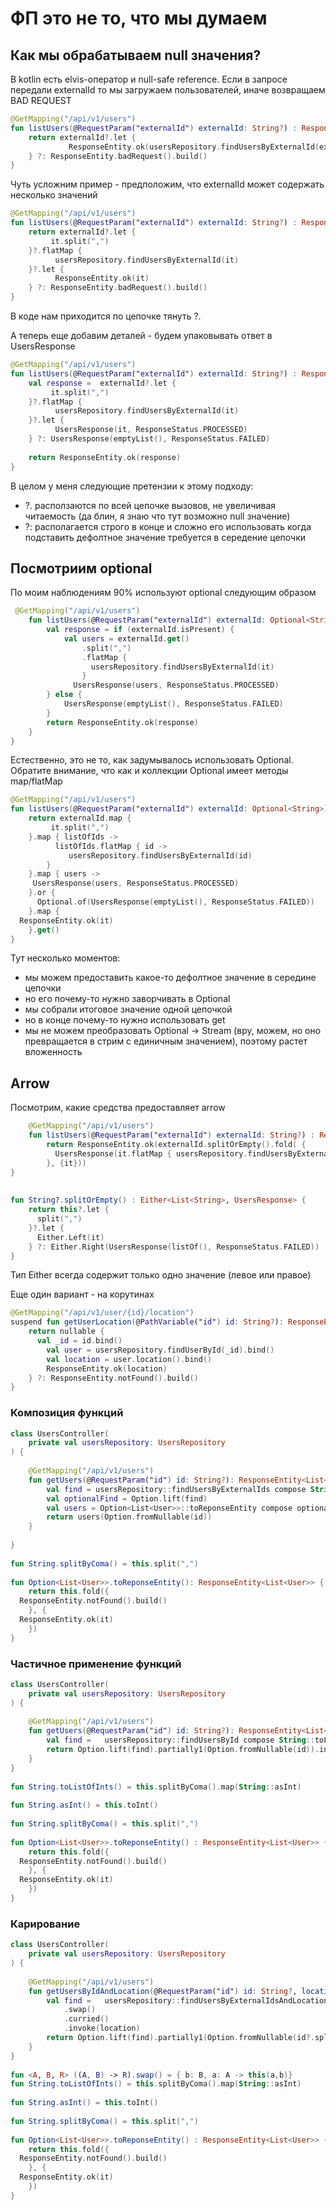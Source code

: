 # ФП это не то, что мы думаем

## Как мы обрабатываем null значения?

В kotlin есть elvis-оператор и null-safe reference. Если в запросе передали externalId то мы загружаем пользователей, иначе возвращаем BAD REQUEST 
```kotlin
@GetMapping("/api/v1/users")  
fun listUsers(@RequestParam("externalId") externalId: String?) : ResponseEntity<List<User>> {  
    return externalId?.let {  
			 ResponseEntity.ok(usersRepository.findUsersByExternalId(externalId))  
    } ?: ResponseEntity.badRequest().build()  
}
```

Чуть усложним пример - предположим, что externalId может содержать несколько значений
```kotlin
@GetMapping("/api/v1/users")  
fun listUsers(@RequestParam("externalId") externalId: String?) : ResponseEntity<List<User>> {  
    return externalId?.let {  
		 it.split(",")  
    }?.flatMap {  
		  usersRepository.findUsersByExternalId(it)  
    }?.let {  
		  ResponseEntity.ok(it)  
    } ?: ResponseEntity.badRequest().build()  
}
```

В коде нам приходится по цепочке тянуть ?.

А теперь еще добавим деталей - будем упаковывать ответ в UsersResponse

```kotlin
@GetMapping("/api/v1/users")  
fun listUsers(@RequestParam("externalId") externalId: String?) : ResponseEntity<UsersResponse> {  
    val response =  externalId?.let {  
		 it.split(",")  
    }?.flatMap {  
		  usersRepository.findUsersByExternalId(it)  
    }?.let {  
		  UsersResponse(it, ResponseStatus.PROCESSED)  
    } ?: UsersResponse(emptyList(), ResponseStatus.FAILED)  
      
    return ResponseEntity.ok(response)  
}
```

В целом у меня следующие претензии к этому подходу:

- ?. расползаются по всей цепочке вызовов, не увеличивая читаемость (да блин, я знаю что тут возможно null значение)
- ?: располагается строго в конце и сложно его использовать когда подставить дефолтное значение требуется в середение цепочки

## Посмотриим optional

По моим наблюдениям 90% используют optional следующим образом
```kotlin
 @GetMapping("/api/v1/users")  
    fun listUsers(@RequestParam("externalId") externalId: Optional<String>) : ResponseEntity<UsersResponse> {  
        val response = if (externalId.isPresent) {  
            val users = externalId.get()  
                .split(",")  
                .flatMap {  
				  usersRepository.findUsersByExternalId(it)  
                }  
			  UsersResponse(users, ResponseStatus.PROCESSED)  
        } else {  
            UsersResponse(emptyList(), ResponseStatus.FAILED)  
        }  
        return ResponseEntity.ok(response)  
    }  
}
``` 

Естественно, это не то, как задумывалось использовать Optional. Обратите внимание, что как и коллекции Optional имеет методы map/flatMap
```kotlin
@GetMapping("/api/v1/users")  
fun listUsers(@RequestParam("externalId") externalId: Optional<String>) : ResponseEntity<UsersResponse> {  
    return externalId.map {  
		 it.split(",")  
    }.map { listOfIds ->  
		  listOfIds.flatMap { id ->   
			 usersRepository.findUsersByExternalId(id)  
        }  
    }.map { users ->   
	 UsersResponse(users, ResponseStatus.PROCESSED)  
    }.or {  
	  Optional.of(UsersResponse(emptyList(), ResponseStatus.FAILED))  
    }.map {  
  ResponseEntity.ok(it)  
    }.get()  
}
```
Тут несколько  моментов:

- мы можем предоставить какое-то дефолтное значение в середине цепочки
- но его почему-то нужно заворчивать в Optional
- мы собрали итоговое значение одной цепочкой
- но в конце почему-то нужно использовать get
- мы не можем преобразовать Optional -> Stream (вру, можем, но оно превращается в стрим с единичным значением), поэтому растет вложенность

## Arrow
Посмотрим, какие средства предоставляет arrow

```kotlin
    @GetMapping("/api/v1/users")  
    fun listUsers(@RequestParam("externalId") externalId: String?) : ResponseEntity<UsersResponse> {  
        return ResponseEntity.ok(externalId.splitOrEmpty().fold( {  
		  UsersResponse(it.flatMap { usersRepository.findUsersByExternalId(it) }, ResponseStatus.PROCESSED)  
        }, {it}))  
}  
  
  
fun String?.splitOrEmpty() : Either<List<String>, UsersResponse> {  
    return this?.let {  
	  split(",")  
    }?.let {  
	  Either.Left(it)  
    } ?: Either.Right(UsersResponse(listOf(), ResponseStatus.FAILED))  
}
``` 

Тип Either всегда содержит только одно значение (левое или правое)

Еще один вариант - на корутинах
```kotlin
@GetMapping("/api/v1/user/{id}/location")  
suspend fun getUserLocation(@PathVariable("id") id: String?): ResponseEntity<Location> {  
    return nullable {  
	  val _id = id.bind()  
        val user = usersRepository.findUserById(_id).bind()  
        val location = user.location().bind()  
        ResponseEntity.ok(location)  
    } ?: ResponseEntity.notFound().build()  
}
``` 

### Композиция функций
```kotlin
class UsersController(  
    private val usersRepository: UsersRepository  
) {  
  
    @GetMapping("/api/v1/users")  
    fun getUsers(@RequestParam("id") id: String?): ResponseEntity<List<User>> {  
        val find = usersRepository::findUsersByExternalIds compose String::splitByComa  
        val optionalFind = Option.lift(find)  
        val users = Option<List<User>>::toReponseEntity compose optionalFind  
        return users(Option.fromNullable(id))  
    }  
      
}  
  
fun String.splitByComa() = this.split(",")  
  
fun Option<List<User>>.toReponseEntity(): ResponseEntity<List<User>> {  
    return this.fold({  
  ResponseEntity.notFound().build()  
    }, {  
  ResponseEntity.ok(it)  
    })  
}
```

### Частичное применение функций

```kotlin
class UsersController(  
    private val usersRepository: UsersRepository  
) {  
  
    @GetMapping("/api/v1/users")  
    fun getUsers(@RequestParam("id") id: String?): ResponseEntity<List<User>> {  
        val find =   usersRepository::findUsersById compose String::toListOfInts  
        return Option.lift(find).partially1(Option.fromNullable(id)).invoke().toReponseEntity()  
    }  
}  
  
fun String.toListOfInts() = this.splitByComa().map(String::asInt)  
  
fun String.asInt() = this.toInt()  
  
fun String.splitByComa() = this.split(",")  
  
fun Option<List<User>>.toReponseEntity() : ResponseEntity<List<User>> {  
    return this.fold({  
  ResponseEntity.notFound().build()  
    }, {  
  ResponseEntity.ok(it)  
    })  
}
```

### Карирование
```kotlin
class UsersController(  
    private val usersRepository: UsersRepository  
) {  
  
    @GetMapping("/api/v1/users")  
    fun getUsersByIdAndLocation(@RequestParam("id") id: String?, location: Location): ResponseEntity<List<User>> {  
        val find =   usersRepository::findUsersByExternalIdsAndLocation  
            .swap()  
            .curried()  
            .invoke(location)  
        return Option.lift(find).partially1(Option.fromNullable(id?.splitByComa())).invoke().toReponseEntity()  
    }  
}  
  
fun <A, B, R> ((A, B) -> R).swap() = { b: B, a: A -> this(a,b)}  
fun String.toListOfInts() = this.splitByComa().map(String::asInt)  
  
fun String.asInt() = this.toInt()  
  
fun String.splitByComa() = this.split(",")  
  
fun Option<List<User>>.toReponseEntity() : ResponseEntity<List<User>> {  
    return this.fold({  
  ResponseEntity.notFound().build()  
    }, {  
  ResponseEntity.ok(it)  
    })  
}
```
<!--stackedit_data:
eyJoaXN0b3J5IjpbMjA3MDQ4MDQ4OF19
-->
